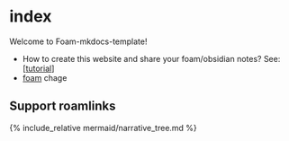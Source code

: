 # index

Welcome to Foam-mkdocs-template!

* How to create this website and share your foam/obsidian notes? See: [[tutorial]]
* [foam](https://github.com/foambubble/foam) chage

## Support roamlinks

{% include_relative mermaid/narrative_tree.md %}

[tutorial]: tutorial "Tutorial教程"

[//begin]: # "Autogenerated link references for markdown compatibility"
[tutorial]: tutorial "Tutorial教程"
[//end]: # "Autogenerated link references"